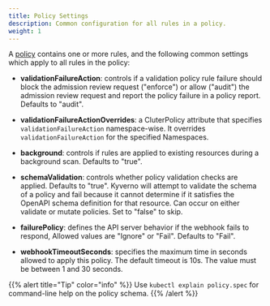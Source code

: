 ```yaml
---
title: Policy Settings
description: Common configuration for all rules in a policy.
weight: 1
---
```


A [policy](/docs/kyverno-policies/) contains one or more rules, and the following common settings which apply to all rules in the policy:

* **validationFailureAction**: controls if a validation policy rule failure should block the admission review request ("enforce") or allow ("audit") the admission review request and report the policy failure in a policy report. Defaults to "audit".

* **validationFailureActionOverrides**: a CluterPolicy attribute that specifies `validationFailureAction` namespace-wise. It overrides `validationFailureAction` for the specified Namespaces.

* **background**: controls if rules are applied to existing resources during a background scan. Defaults to "true".

* **schemaValidation**: controls whether policy validation checks are applied. Defaults to "true". Kyverno will attempt to validate the schema of a policy and fail because it cannot determine if it satisfies the OpenAPI schema definition for that resource. Can occur on either validate or mutate policies. Set to "false" to skip.

* **failurePolicy**: defines the API server behavior if the webhook fails to respond, Allowed values are "Ignore" or "Fail". Defaults to "Fail".

* **webhookTimeoutSeconds**: specifies the maximum time in seconds allowed to apply this policy. The default timeout is 10s. The value must be between 1 and 30 seconds.

{{% alert title="Tip" color="info" %}}
Use `kubectl explain policy.spec` for command-line help on the policy schema.
{{% /alert %}}
